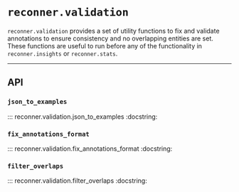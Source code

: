 # `reconner.validation`

`reconner.validation` provides a set of utility functions to fix and validate annotations to ensure consistency and no overlapping entities are set.
These functions are useful to run before any of the functionality in `reconner.insights` or `reconner.stats`.

---
## API

### **`json_to_examples`**

::: reconner.validation.json_to_examples
    :docstring:

### **`fix_annotations_format`**

::: reconner.validation.fix_annotations_format
    :docstring:

### **`filter_overlaps`**

::: reconner.validation.filter_overlaps
    :docstring:
